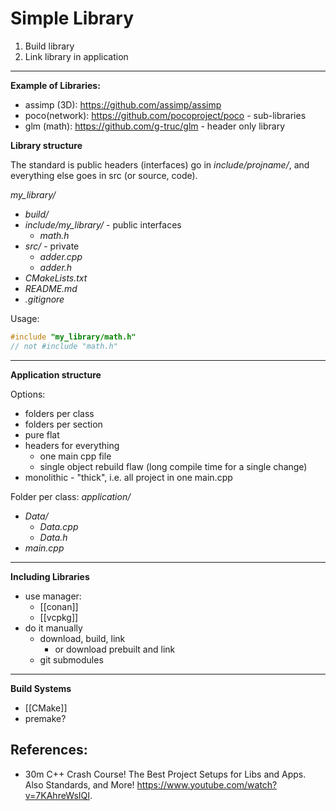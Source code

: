 # Simple Library

1) Build library
2) Link library in application

---

**Example of Libraries:**
- assimp (3D): https://github.com/assimp/assimp
- poco(network): https://github.com/pocoproject/poco - sub-libraries
- glm (math): https://github.com/g-truc/glm - header only library

**Library structure**

The standard is public headers (interfaces) go in _include/projname/_,
and everything else goes in src (or source, code).

_my_library/_
- _build/_
- _include/my_library/_ - public interfaces
	- _math.h_
- _src/_ - private
	- _adder.cpp_
	- _adder.h_
- _CMakeLists.txt_
- _README.md_
- _.gitignore_


Usage:
```cpp
#include "my_library/math.h"
// not #include "math.h"
```

---

**Application structure**

Options:
- folders per class
- folders per section
- pure flat
- headers for everything
	- one main cpp file
	- single object rebuild flaw (long compile time for a single change)
- monolithic - "thick", i.e. all project in one main.cpp

Folder per class:
_application/_
- _Data/_
	- _Data.cpp_
	- _Data.h_
- _main.cpp_

---


**Including Libraries**

- use manager:
	- [[conan]]
	- [[vcpkg]]
- do it manually
	- download, build, link
		- or download prebuilt and link
	- git submodules

---

**Build Systems**

- [[CMake]]
- premake?

## References:
- 30m C++ Crash Course! The Best Project Setups for Libs and Apps. Also Standards, and More! https://www.youtube.com/watch?v=7KAhreWsIQI.
